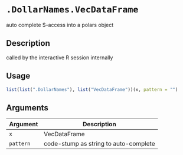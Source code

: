 # `.DollarNames.VecDataFrame`

auto complete $-access into a polars object


## Description

called by the interactive R session internally


## Usage

```r
list(list(".DollarNames"), list("VecDataFrame"))(x, pattern = "")
```


## Arguments

Argument      |Description
------------- |----------------
`x`     |     VecDataFrame
`pattern`     |     code-stump as string to auto-complete


